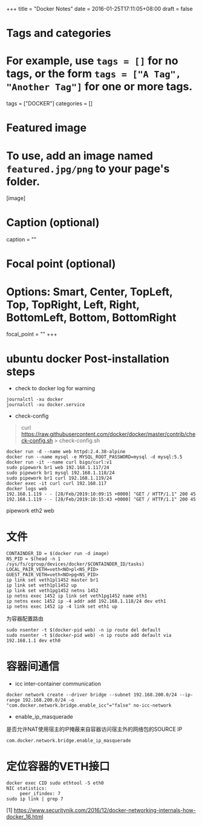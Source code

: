 +++
title = "Docker Notes"
date = 2016-01-25T17:11:05+08:00
draft = false

# Tags and categories
# For example, use `tags = []` for no tags, or the form `tags = ["A Tag", "Another Tag"]` for one or more tags.
tags = ["DOCKER"]
categories = []

# Featured image
# To use, add an image named `featured.jpg/png` to your page's folder. 
[image]
  # Caption (optional)
  caption = ""

  # Focal point (optional)
  # Options: Smart, Center, TopLeft, Top, TopRight, Left, Right, BottomLeft, Bottom, BottomRight
  focal_point = ""
+++

# ubuntu docker Post-installation steps

- check to docker log for warning

```
journalctl -xu docker
journalctl -xu docker.service
```
- check-config

>curl https://raw.githubusercontent.com/docker/docker/master/contrib/check-config.sh > check-config.sh



```
docker run -d --name web httpd:2.4.38-alpine
docker run --name mysql -e MYSQL_ROOT_PASSWORD=mysql -d mysql:5.5
docker run -it --name curl bigo/curl:v1
sudo pipework br1 web 192.168.1.117/24
sudo pipework br1 mysql 192.168.1.118/24
sudo pipework br1 curl 192.168.1.119/24
docker exec -it curl curl 192.168.117
docker logs web
192.168.1.119 - - [28/Feb/2019:10:09:15 +0000] "GET / HTTP/1.1" 200 45
192.168.1.119 - - [28/Feb/2019:10:15:43 +0000] "GET / HTTP/1.1" 200 45

```


pipework eth2 web

# 文件

```
CONTAINDER_ID = $(docker run -d image)
NS_PID = $(head -n 1 /sys/fs/cgroup/devices/docker/$CONTAINDER_ID/tasks)
LOCAL_PAIR_VETH=veth<NO>pl<NS_PID>
GUEST_PAIR_VETH=veth<NO>pg<NS_PID>
ip link set veth1pl1452 master br1
ip link set veth1pl1452 up
ip link set veth1pg1452 netns 1452
ip netns exec 1452 ip link set veth1pg1452 name eth1
ip netns exec 1452 ip -4 addr add 192.168.1.118/24 dev eth1
ip netns exec 1452 ip -4 link set eth1 up
```


为容器配置路由

```
sudo nsenter -t $(docker-pid web) -n ip route del default
sudo nsenter -t $(docker-pid web) -n ip route add default via 192.168.1.1 dev eth0
```

# 容器间通信

- icc 
inter-container communication

```
docker network create --driver bridge --subnet 192.168.200.0/24 --ip-range 192.168.200.0/24 -o "com.docker.network.bridge.enable_icc"="false" no-icc-network
```

- enable_ip_masquerade

是否允许NAT使用宿主的IP掩蔽来自容器访问宿主外的网络包的SOURCE IP  
```
com.docker.network.bridge.enable_ip_masquerade
```

# 定位容器的VETH接口

```
docker exec CID sudo ethtool -S eth0
NIC statistics:
     peer_ifindex: 7
sudo ip link | grep 7 
```

[1] https://www.securitynik.com/2016/12/docker-networking-internals-how-docker_16.html